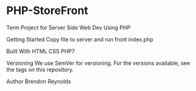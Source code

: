 # PHP-StoreFront
Term Project for Server Side Web Dev Using PHP

Getting Started
Copy file to server and run front index.php

Built With
HTML 
CSS 
PHP7 

Versioning
We use SemVer for versioning. For the versions available, see the tags on this repository.

Author
Brendon Reynolds 

